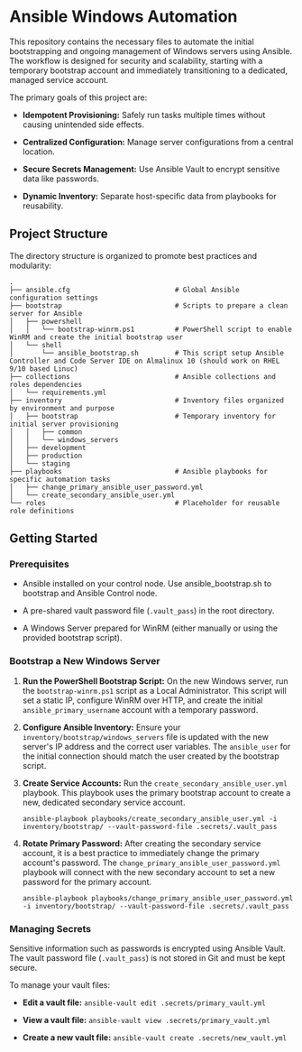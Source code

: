 # Ansible Windows Automation

This repository contains the necessary files to automate the initial bootstrapping and ongoing management of Windows servers using Ansible. The workflow is designed for security and scalability, starting with a temporary bootstrap account and immediately transitioning to a dedicated, managed service account.

The primary goals of this project are:

* **Idempotent Provisioning:** Safely run tasks multiple times without causing unintended side effects.

* **Centralized Configuration:** Manage server configurations from a central location.

* **Secure Secrets Management:** Use Ansible Vault to encrypt sensitive data like passwords.

* **Dynamic Inventory:** Separate host-specific data from playbooks for reusability.

## Project Structure

The directory structure is organized to promote best practices and modularity:

```
.
├── ansible.cfg                          # Global Ansible configuration settings
├── bootstrap                            # Scripts to prepare a clean server for Ansible
│   ├── powershell
│   │   └── bootstrap-winrm.ps1          # PowerShell script to enable WinRM and create the initial bootstrap user
│   └── shell
│       └── ansible_bootstrap.sh         # This script setup Ansible Controller and Code Server IDE on Almalinux 10 (should work on RHEL 9/10 based Linuc)
├── collections                          # Ansible collections and roles dependencies
│   └── requirements.yml
├── inventory                            # Inventory files organized by environment and purpose
│   ├── bootstrap                        # Temporary inventory for initial server provisioning
│   │   ├── common
│   │   └── windows_servers
│   ├── development
│   ├── production
│   └── staging
├── playbooks                            # Ansible playbooks for specific automation tasks
│   ├── change_primary_ansible_user_password.yml
│   └── create_secondary_ansible_user.yml
└── roles                                # Placeholder for reusable role definitions
```

## Getting Started

### Prerequisites

* Ansible installed on your control node. Use ansible_bootstrap.sh to bootstrap and Ansible Control node.

* A pre-shared vault password file (`.vault_pass`) in the root directory.

* A Windows Server prepared for WinRM (either manually or using the provided bootstrap script).

### Bootstrap a New Windows Server

1.  **Run the PowerShell Bootstrap Script:**
    On the new Windows server, run the `bootstrap-winrm.ps1` script as a Local Administrator. This script will set a static IP, configure WinRM over HTTP, and create the initial `ansible_primary_username` account with a temporary password.

2.  **Configure Ansible Inventory:**
    Ensure your `inventory/bootstrap/windows_servers` file is updated with the new server's IP address and the correct user variables. The `ansible_user` for the initial connection should match the user created by the bootstrap script.

3.  **Create Service Accounts:**
    Run the `create_secondary_ansible_user.yml` playbook. This playbook uses the primary bootstrap account to create a new, dedicated secondary service account.

    ```
    ansible-playbook playbooks/create_secondary_ansible_user.yml -i inventory/bootstrap/ --vault-password-file .secrets/.vault_pass
    
    ```

4.  **Rotate Primary Password:**
    After creating the secondary service account, it is a best practice to immediately change the primary account's password. The `change_primary_ansible_user_password.yml` playbook will connect with the new secondary account to set a new password for the primary account.

    ```
    ansible-playbook playbooks/change_primary_ansible_user_password.yml -i inventory/bootstrap/ --vault-password-file .secrets/.vault_pass
    
    ```

### Managing Secrets

Sensitive information such as passwords is encrypted using Ansible Vault. The vault password file (`.vault_pass`) is not stored in Git and must be kept secure.

To manage your vault files:

* **Edit a vault file:** `ansible-vault edit .secrets/primary_vault.yml`

* **View a vault file:** `ansible-vault view .secrets/primary_vault.yml`

* **Create a new vault file:** `ansible-vault create .secrets/new_vault.yml`
